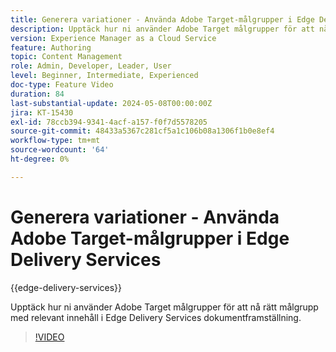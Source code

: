 ```yaml
---
title: Generera variationer - Använda Adobe Target-målgrupper i Edge Delivery Services
description: Upptäck hur ni använder Adobe Target målgrupper för att nå rätt målgrupp med relevant innehåll i Edge Delivery Services dokumentframställning.
version: Experience Manager as a Cloud Service
feature: Authoring
topic: Content Management
role: Admin, Developer, Leader, User
level: Beginner, Intermediate, Experienced
doc-type: Feature Video
duration: 84
last-substantial-update: 2024-05-08T00:00:00Z
jira: KT-15430
exl-id: 78ccb394-9341-4acf-a157-f0f7d5578205
source-git-commit: 48433a5367c281cf5a1c106b08a1306f1b0e8ef4
workflow-type: tm+mt
source-wordcount: '64'
ht-degree: 0%

---
```


# Generera variationer - Använda Adobe Target-målgrupper i Edge Delivery Services

{{edge-delivery-services}}

Upptäck hur ni använder Adobe Target målgrupper för att nå rätt målgrupp med relevant innehåll i Edge Delivery Services dokumentframställning.

>[!VIDEO](https://video.tv.adobe.com/v/3437759/?learn=on&captions=swe)
